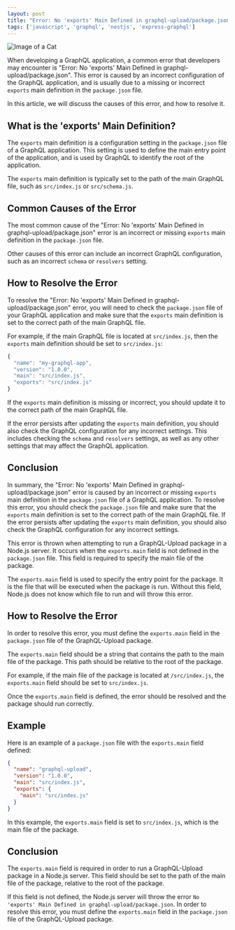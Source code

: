 ```yaml
---
layout: post
title: "Error: No 'exports' Main Defined in graphql-upload/package.json"
tags: ['javascript', 'graphql', 'nestjs', 'express-graphql']
---
```


![Image of a Cat](http://source.unsplash.com/1600x900/?cat)

When developing a GraphQL application, a common error that developers may encounter is "Error: No 'exports' Main Defined in graphql-upload/package.json". This error is caused by an incorrect configuration of the GraphQL application, and is usually due to a missing or incorrect `exports` main definition in the `package.json` file. 

In this article, we will discuss the causes of this error, and how to resolve it.

## What is the 'exports' Main Definition?

The `exports` main definition is a configuration setting in the `package.json` file of a GraphQL application. This setting is used to define the main entry point of the application, and is used by GraphQL to identify the root of the application.

The `exports` main definition is typically set to the path of the main GraphQL file, such as `src/index.js` or `src/schema.js`.

## Common Causes of the Error

The most common cause of the "Error: No 'exports' Main Defined in graphql-upload/package.json" error is an incorrect or missing `exports` main definition in the `package.json` file. 

Other causes of this error can include an incorrect GraphQL configuration, such as an incorrect `schema` or `resolvers` setting.

## How to Resolve the Error

To resolve the "Error: No 'exports' Main Defined in graphql-upload/package.json" error, you will need to check the `package.json` file of your GraphQL application and make sure that the `exports` main definition is set to the correct path of the main GraphQL file.

For example, if the main GraphQL file is located at `src/index.js`, then the `exports` main definition should be set to `src/index.js`:

```javascript
{
  "name": "my-graphql-app",
  "version": "1.0.0",
  "main": "src/index.js",
  "exports": "src/index.js"
}
```

If the `exports` main definition is missing or incorrect, you should update it to the correct path of the main GraphQL file.

If the error persists after updating the `exports` main definition, you should also check the GraphQL configuration for any incorrect settings. This includes checking the `schema` and `resolvers` settings, as well as any other settings that may affect the GraphQL application.

## Conclusion

In summary, the "Error: No 'exports' Main Defined in graphql-upload/package.json" error is caused by an incorrect or missing `exports` main definition in the `package.json` file of a GraphQL application. To resolve this error, you should check the `package.json` file and make sure that the `exports` main definition is set to the correct path of the main GraphQL file. If the error persists after updating the `exports` main definition, you should also check the GraphQL configuration for any incorrect settings.

This error is thrown when attempting to run a GraphQL-Upload package in a Node.js server. It occurs when the `exports.main` field is not defined in the `package.json` file. This field is required to specify the main file of the package. 

The `exports.main` field is used to specify the entry point for the package. It is the file that will be executed when the package is run. Without this field, Node.js does not know which file to run and will throw this error.

## How to Resolve the Error

In order to resolve this error, you must define the `exports.main` field in the `package.json` file of the GraphQL-Upload package. 

The `exports.main` field should be a string that contains the path to the main file of the package. This path should be relative to the root of the package.

For example, if the main file of the package is located at `/src/index.js`, the `exports.main` field should be set to `src/index.js`.

Once the `exports.main` field is defined, the error should be resolved and the package should run correctly.

## Example

Here is an example of a `package.json` file with the `exports.main` field defined:

```json
{
  "name": "graphql-upload",
  "version": "1.0.0",
  "main": "src/index.js",
  "exports": {
    "main": "src/index.js"
  }
}
```

In this example, the `exports.main` field is set to `src/index.js`, which is the main file of the package.

## Conclusion

The `exports.main` field is required in order to run a GraphQL-Upload package in a Node.js server. This field should be set to the path of the main file of the package, relative to the root of the package. 

If this field is not defined, the Node.js server will throw the error `No 'exports' Main Defined in graphql-upload/package.json`. In order to resolve this error, you must define the `exports.main` field in the `package.json` file of the GraphQL-Upload package.